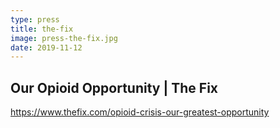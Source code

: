 ```yaml
---
type: press
title: the-fix
image: press-the-fix.jpg
date: 2019-11-12
---
```


## Our Opioid Opportunity | The Fix

<https://www.thefix.com/opioid-crisis-our-greatest-opportunity>
